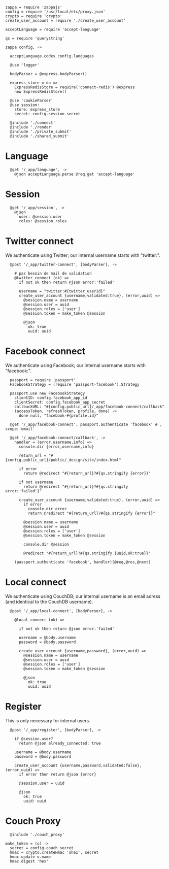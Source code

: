     zappa = require 'zappajs'
    config = require '/usr/local/etc/proxy.json'
    crypto = require 'crypto'
    create_user_account = require './create_user_account'

    acceptLanguage = require 'accept-language'

    qs = require 'querystring'

    zappa config, ->

      acceptLanguage.codes config.languages

      @use 'logger'

      bodyParser = @express.bodyParser()

      express_store = do =>
        ExpressRedisStore = require('connect-redis') @express
        new ExpressRedisStore()

      @use 'cookieParser'
      @use session:
        store: express_store
        secret: config.session_secret

      @include './connect'
      @include './render'
      @include './private_submit'
      @include './shared_submit'

Language
========

      @get '/_app/language', ->
        @json acceptLanguage.parse @req.get 'accept-language'

Session
=======

      @get '/_app/session', ->
        @json
          user: @session.user
          roles: @session.roles

Twitter connect
===============

We authenticate using Twitter; our internal username starts with "twitter:".

      @post '/_app/twitter-connect', [bodyParser], ->

        # pas besoin de mail de validation
        @twitter_connect (ok) =>
          if not ok then return @json error:'failed'

          username = "twitter:#{twitter_userid}"
          create_user_account {username,validated:true}, (error,uuid) =>
            @session.name = username
            @session.user = uuid
            @session.roles = ['user']
            @session.token = make_token @session

            @json
              ok: true
              uuid: uuid

Facebook connect
================

We authenticate using Facebook; our internal username starts with "facebook:".

      passport = require 'passport'
      FacebookStrategy = (require 'passport-facebook').Strategy

      passport.use new FacebookStrategy
        clientID: config.facebook_app_id
        clientSecret: config.facebook_app_secret
        callbackURL: "#{config.public_url}/_app/facebook-connect/callback"
        (accessToken, refreshToken, profile, done) ->
          done null, "facebook-#{profile.id}"

      @get '/_app/facebook-connect', passport.authenticate 'facebook' # , scope:'email'

      @get '/_app/facebook-connect/callback', ->
        handler = (error,username,info) =>
          console.dir {error,username,info}

          return_url = "#{config.public_url}/public/_design/site/index.html"

          if error
            return @redirect "#{return_url}?#{qs.stringify {error}}"

          if not username
            return @redirect "#{return_url}?#{qs.stringify error:'failed'}"

          create_user_account {username,validated:true}, (error,uuid) =>
            if error
              console.dir error
              return @redirect "#{return_url}?#{qs.stringify {error}}"

            @session.name = username
            @session.user = uuid
            @session.roles = ['user']
            @session.token = make_token @session

            console.dir @session

            @redirect "#{return_url}?#{qs.stringify {uuid,ok:true}}"

        (passport.authenticate 'facebook', handler)(@req,@res,@next)

Local connect
=============

We authenticate using CouchDB; our internal username is an email adress (and identical to the CouchDB username).

      @post '/_app/local-connect', [bodyParser], ->

        @local_connect (ok) =>

          if not ok then return @json error:'failed'

          username = @body.username
          password = @body.password

          create_user_account {username,password}, (error,uuid) =>
            @session.name = username
            @session.user = uuid
            @session.roles = ['user']
            @session.token = make_token @session

            @json
              ok: true
              uuid: uuid

Register
========

This is only necessary for internal users.

      @post '/_app/register', [bodyParser], ->

        if @session.user?
          return @json already_connected: true

        username = @body.username
        password = @body.password

        create_user_account {username,password,validated:false}, (error,uuid) =>
          if error then return @json {error}

          @session.user = uuid

          @json
            ok: true
            uuid: uuid

Couch Proxy
===========

      @include './couch_proxy'

    make_token = (o) ->
      secret = config.couch_secret
      hmac = crypto.createHmac 'sha1', secret
      hmac.update o.name
      hmac.digest 'hex'
